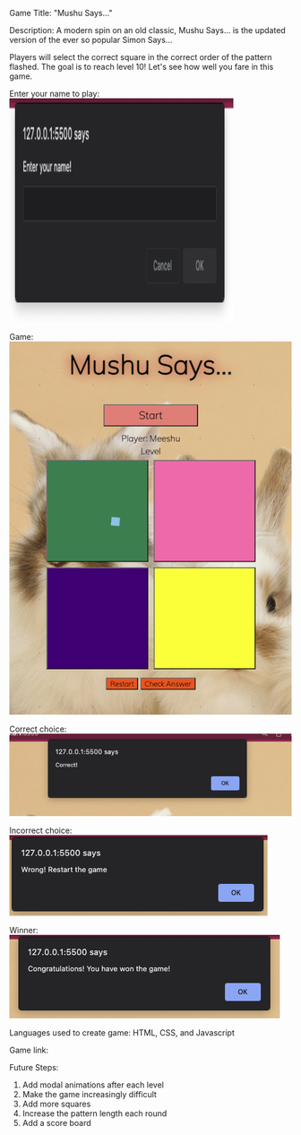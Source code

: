 Game Title: "Mushu Says..."

Description: A modern spin on an old classic, Mushu Says... is the updated version of the ever so popular Simon Says...

Players will select the correct square in the correct order of the pattern flashed. The goal is to reach level 10! Let's see how well you fare in this game. 

Enter your name to play:
<img src="Images/name.png" alt="enter your name" width="400" height="400">

Game:
<img src="Images/main.png" alt="main page">

Correct choice:
<img src="Images/correct.png" alt="correct">

Incorrect choice:
<img src="Images/incorrect.png" alt="incorrect">

Winner:
<img src="Images/winner.png" alt="winner">

Languages used to create game: HTML, CSS, and Javascript

Game link: 

Future Steps:
1. Add modal animations after each level
2. Make the game increasingly difficult
3. Add more squares
4. Increase the pattern length each round
5. Add a score board


